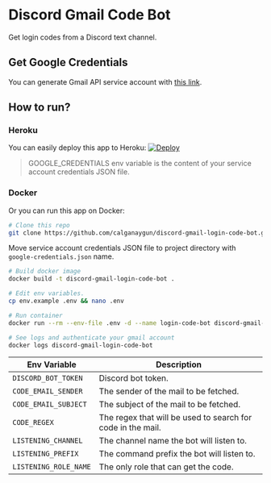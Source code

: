 # Discord Gmail Code Bot
Get login codes from a Discord text channel.

## Get Google Credentials
You can generate Gmail API service account with [this link](https://console.developers.google.com/start/api?id=gmail&credential=client_key).

## How to run?
### Heroku
You can easily deploy this app to Heroku:
[![Deploy](https://www.herokucdn.com/deploy/button.svg)](https://heroku.com/deploy)

> GOOGLE_CREDENTIALS env variable is the content of your service account credentials JSON file.

### Docker
Or you can run this app on Docker:
```bash
# Clone this repo
git clone https://github.com/calganaygun/discord-gmail-login-code-bot.git
```

Move service account credentials JSON file to project directory with `google-credentials.json` name.

```bash
# Build docker image
docker build -t discord-gmail-login-code-bot .

# Edit env variables.
cp env.example .env && nano .env

# Run container
docker run --rm --env-file .env -d --name login-code-bot discord-gmail-login-code-bot

# See logs and authenticate your gmail account
docker logs discord-gmail-login-code-bot
```

| Env Variable         | Description                                                 |
|----------------------|-------------------------------------------------------------|
| `DISCORD_BOT_TOKEN`  | Discord bot token.                                          |
| `CODE_EMAIL_SENDER`  | The sender of the mail to be fetched.                       |
| `CODE_EMAIL_SUBJECT` | The subject of the mail to be fetched.                      |
| `CODE_REGEX`         | The regex that will be used to search for code in the mail. |
| `LISTENING_CHANNEL`  | The channel name the bot will listen to.                    |
| `LISTENING_PREFIX`   | The command prefix the bot will listen to.                  |
| `LISTENING_ROLE_NAME`| The only role that can get the code.                        |

